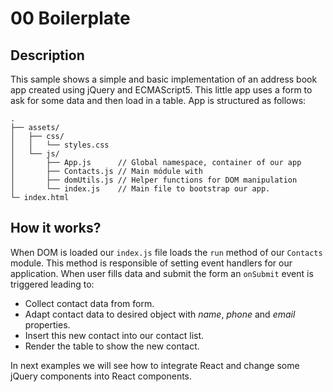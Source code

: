# 00 Boilerplate

## Description

This sample shows a simple and basic implementation of an address book app created using jQuery and ECMAScript5. This little app uses a form to ask for some data and then load in a table.
App is structured as follows:

```
.
├── assets/
│   ├── css/
│   │   └── styles.css
│   └── js/
│       ├── App.js		// Global namespace, container of our app
│       ├── Contacts.js	// Main módule with
│       ├── domUtils.js	// Helper functions for DOM manipulation
│       └── index.js	// Main file to bootstrap our app.
└─ index.html
```

## How it works?

When DOM is loaded our `index.js` file loads the `run` method of our `Contacts` module. This method is responsible of setting event handlers for our application. When user fills data and submit the form an `onSubmit` event is triggered leading to:

- Collect contact data from form.
- Adapt contact data to desired object with _name_, _phone_ and _email_ properties.
- Insert this new contact into our contact list.
- Render the table to show the new contact.

In next examples we will see how to integrate React and change some jQuery components into React components.
